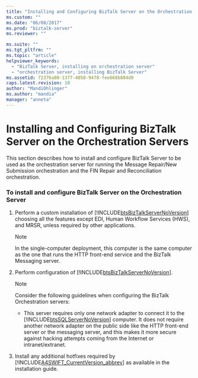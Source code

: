 ```yaml
---
title: "Installing and Configuring BizTalk Server on the Orchestration Servers | Microsoft Docs"
ms.custom: ""
ms.date: "06/08/2017"
ms.prod: "biztalk-server"
ms.reviewer: ""

ms.suite: ""
ms.tgt_pltfrm: ""
ms.topic: "article"
helpviewer_keywords: 
  - "BizTalk Server, installing on orchestration server"
  - "orchestration server, installing BizTalk Server"
ms.assetid: 72376a80-1377-4058-9478-fee668b804d0
caps.latest.revision: 10
author: "MandiOhlinger"
ms.author: "mandia"
manager: "anneta"
---
```

# Installing and Configuring BizTalk Server on the Orchestration Servers
This section describes how to install and configure BizTalk Server to be used as the orchestration server for running the Message Repair/New Submission orchestration and the FIN Repair and Reconciliation orchestration.  
  
### To install and configure BizTalk Server on the Orchestration Server  
  
1.  Perform a custom installation of [!INCLUDE[btsBizTalkServerNoVersion](../../includes/btsbiztalkservernoversion-md.md)] choosing all the features except EDI, Human Workflow Services (HWS), and MRSR, unless required by other applications.  
  
    > [!NOTE]
    >  In the single-computer deployment, this computer is the same computer as the one that runs the HTTP front-end service and the BizTalk Messaging server.  
  
2.  Perform configuration of [!INCLUDE[btsBizTalkServerNoVersion](../../includes/btsbiztalkservernoversion-md.md)].  
  
    > [!NOTE]
    >  Consider the following guidelines when configuring the BizTalk Orchestration servers:  
  
    -   This server requires only one network adapter to connect it to the [!INCLUDE[btsSQLServerNoVersion](../../includes/btssqlservernoversion-md.md)] computer. It does not require another network adapter on the public side like the HTTP front-end server or the messaging server, and this makes it more secure against hacking attempts coming from the Internet or intranet/extranet.  
  
3.  Install any additional hotfixes required by [!INCLUDE[A4SWIFT_CurrentVersion_abbrev](../../includes/a4swift-currentversion-abbrev-md.md)] as available in the installation guide.